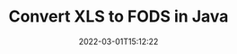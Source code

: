 ---
############################# Static ############################
layout: "auto-gen-conversion"
date: 2022-03-01T15:12:22
draft: false
otherformats: csv dif epub fods htm html json mht mhtml ods pdf sxc tex tsv xlam xls xlsb xlsm xlsx xlt xltm xltx xml xps
breadcrumb: XLS to FODS in Java

############################# Head ############################
head_title: "Convert XLS to FODS in Java"
head_description: "XLS to FODS conversion in Java with a few lines of code. Convert over 160 file formats using the GroupDocs Document Conversion API for Java."

############################# Header ############################
title: "Convert XLS to FODS in Java"
description: "XLS to FODS conversion with a few lines of Java code"
bg_image: "https://cms.admin.containerize.com/templates/aspose/App_Themes/V3/images/bg/header1.png"
bg_overlay: false
button:
    enable: true

############################# SubMenu ############################
submenu:
    enable: true

    left:
        img_alt: "GroupDocs.Conversion for Java"
        image: "https://cms.admin.containerize.com/templates/groupdocs/images/product-logos/90x90-noborder/groupdocs-conversion-java.png"
        product: "GroupDocs.Conversion"
        platform: "Java"

    

############################# About ############################
about:
    enable: true
    title: "About GroupDocs.Conversion for Java API"
    content: |
        [GroupDocs.Conversion for Java](https://products.groupdocs.com/conversion/java/) is an advanced file format conversion API for converting between popular image and document formats such as Microsoft Office, OpenDocument, PDF, HTML, email, CAD. and much more with just a few lines of code. The native API automatically detects the formats of the original documents and offers many options for customizing the converted documents. Along with the function of extracting information from a document, it also supports caching of the conversion results to the local disk by default. However, any type of cache storage can be supported by implementing the appropriate interfaces - Amazon S3, Dropbox, Google Drive, Windows Azure, Reddis, or any others.
    

overview:
    enable: true
    content: |
        Convert your XLS files to FODS files in Java. It only takes a couple of lines of Java code on any platform of your choice, such as Windows, Linux, macOS.
        You can try converting XLS to FODS for free and evaluate the quality of the conversion results.
        Along with simple file conversion scripts, you can try more sophisticated options for loading the XLS source file and storing the FODS output.
        
        For example, for the source file XLS, you can use the following upload options:

        * automatic detection of the file format;
        * specify a password for protected files (if the file format supports it);
        * replace missing fonts to preserve the appearance of the document.

        There are also advanced conversion options for the FODS file:

        * convert a specific page of a document or a range of pages;
        * add a watermark to the converted FODS.

        Once the conversion is complete, you can save the FODS file to your local file path or to any third party storage such as FTP, Amazon S3, Google Drive, Dropbox etc.
        Please note - to convert XLS to FODS, you do not need to install any additional software, such as MS Office, Open Office, Adobe Acrobat Reader etc. 


############################# Steps ############################
steps:
    enable: true
    title_left: "Steps to Convert XLS to FODS in Java"
    content_left: |
        [GroupDocs.Conversion](https://products.groupdocs.com/conversion/java/) allows developers to easily convert a XLS file to FODS with a few lines of code.

        * Create a new instance of the Converter class and upload the file XLS with the full path
        * Set ConvertOptions for document type to FODS.
        * Call the convert() method and pass the document name (full path) and format (FODS) as a parameter
        
    title_right: "System Requirements"
    content_right: |
        Basic conversion using GroupDocs.Conversion for the Java API can be done with just a few lines of code. Our APIs are supported on all major platforms and operating systems. Before executing the code below, make sure you have the following prerequisites installed on your system.

        * Operating systems: Microsoft Windows, Linux, MacOS
        * Development environment: NetBeans, Intellij IDEA, Eclipse, etc.
        * Java runtime: J2SE 6.0 and above
        * Get the latest GroupDocs.Conversion for Java from [Maven](https://repository.groupdocs.com/webapp/#/artifacts/browse/tree/General/repo/com/groupdocs/groupdocs-conversion)
        
    code: |
        ```java
        // Load source file XLS for conversion
        Converter converter = new Converter("input.xls");
        // Prepare conversion options for target format FODS
        ConvertOptions convertOptions = new FileType().fromExtension("fods").getConvertOptions();
        // Convert to FODS format
        converter.convert("output.fods", convertOptions);
        
        ```
        
demos:
    enable: true
    title: "XLS to FODS Live Demo"
    content: |
       Convert XLS to FODS now by visiting the [GroupDocs.Conversion App](https://products.groupdocs.app/conversion/family) website. The free demo has the following benefits
       

more_formats:
    enable: true
    title: "Other supported XLS conversions in Java"
    content: "You can also convert XLS to many other file formats. Please see the list below."
       
       
back_to_top:
    enable: true
---